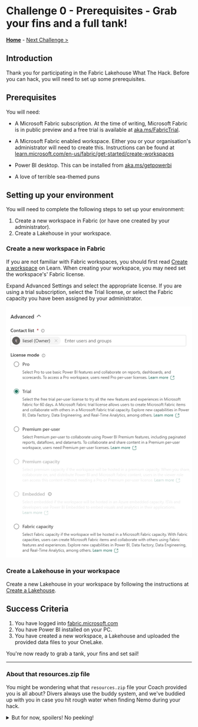 # Challenge 0 - Prerequisites - Grab your fins and a full tank!

**[Home](../README.md)** - [Next Challenge >](./Challenge-01.md)

## Introduction

Thank you for participating in the Fabric Lakehouse What The Hack. Before you can hack, you will need to set up some prerequisites.

## Prerequisites

You will need:

- A Microsoft Fabric subscription. At the time of writing, Microsoft Fabric is in public preview and a free trial is available at [aka.ms/FabricTrial](https://aka.ms/FabricTrial).

- A Microsoft Fabric enabled workspace. Either you or your organisation's administrator will need to create this. Instructions can be found at [learn.microsoft.com/en-us/fabric/get-started/create-workspaces](https://learn.microsoft.com/en-us/fabric/get-started/create-workspaces)

- Power BI desktop. This can be installed from [aka.ms/getpowerbi](https://aka.ms/getpowerbi)

- A love of terrible sea-themed puns

## Setting up your environment

You will need to complete the following steps to set up your environment:

1. Create a new workspace in Fabric (or have one created by your administrator).
2. Create a Lakehouse in your workspace.


### Create a new workspace in Fabric

If you are not familiar with Fabric workspaces, you should first read [Create a workspace](https://learn.microsoft.com/en-us/fabric/get-started/create-workspaces) on Learn. When creating your workspace, you may need set the workspace's' Fabric license.

Expand Advanced Settings and select the appropriate license. If you are using a trial subscription, select the Trial license, or select the Fabric capacity you have been assigned by your administrator.

![](images/workspace-advanced-settings.png)

### Create a Lakehouse in your workspace

Create a new Lakehouse in your workspace by following the instructions at [Create a Lakehouse](https://learn.microsoft.com/en-us/fabric/data-engineering/create-lakehouse).

## Success Criteria

1. You have logged into [fabric.microsoft.com](https://fabric.microsoft.com)
1. You have Power BI installed on your PC.
1. You have created a new workspace, a Lakehouse and uploaded the provided data files to your OneLake.

You're now ready to grab a tank, your fins and set sail!

----

### About that resources.zip file


You might be wondering what that ``resources.zip``  file your Coach provided you is all about? Divers always use the buddy system, and we've buddied up with you in case you hit rough water when finding Nemo during your hack.

<details>
  <summary>But for now, spoilers! No peeking!</summary>

## Hey, we said no peeking!

### But Help! I'm lost at sea!

Your Coach has provided some data to help you out during this hack. Of course, you are free to source your own data, but if you end up in shark infested waters you can always fall back on the data provided by your Coach.

If you need it, you can upload the data (or parts of it) to your Lakehouse by following the instructions below.

#### Uploading the Data

Unzip the ``resources.zip`` file provided by your coach. In your new Lakehouse, click on the ``...`` menu next to the ``Files`` item and select ``Upload -> Upload Folder``

![](images/upload-folder.png)

Navigate to the folder containing the unzipped resources and select the folder to upload (in this case Raw). Click Upload.

![](images/upload-raw.png)

Repeat for any of the other folders.

![](images/upload-all.png)

</details>
